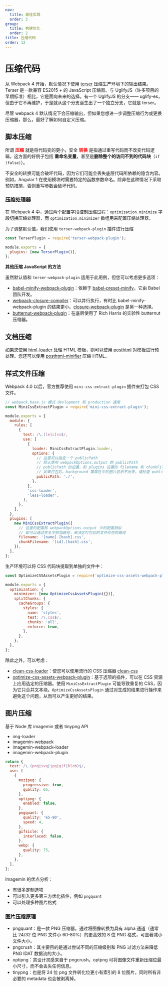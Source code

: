 ```yaml
---
nav:
  title: 最佳实践
  order: 3
group:
  title: 构建优化
  order: 2
title: 压缩代码
order: 13
---
```


# 压缩代码

从 Webpack 4 开始，默认情况下使用 [terser](https://www.npmjs.com/package/terser) 压缩生产环境下的输出结果。Terser 是一款兼容 ES2015 + 的 JavaScript 压缩器。与 UglifyJS（许多项目的早期标准）相比，它是面向未来的选择。有一个 UglifyJS 的分支—— uglify-es，但由于它不再维护，于是就从这个分支诞生出了一个独立分支，它就是 terser。

尽管 webpack 4 默认情况下会压缩输出，但如果您想进一步调整压缩行为或更换压缩器，那么，最好了解如何自定义压缩。

## 脚本压缩

所谓 <strong style="color: red">压缩</strong> 就是将代码变的更小，安全 <strong style="color: red">转换</strong> 是指通过重写代码而不改变代码逻辑。这方面的好例子包括 **重命名变量**，甚至是**删除整个的访问不到的代码块**（`if (false)`）。

不安全的转换可能会破坏代码，因为它们可能会丢失底层代码所依赖的隐含内容。例如，Angular 1 在使用模块时需要特定的函数参数命名。除非在这种情况下采取预防措施，否则重写参数会破坏代码。

### 压缩处理器

在 Webpack 4 中，通过两个配置字段控制压缩过程：`optimization.minimize` 字段切换压缩处理器，而 `optimization.minimizer` 数组用来配置压缩处理器。

为了调整默认值，我们使用 `terser-webpack-plugin` 插件进行压缩

```js
const TerserPlugin = require('terser-webpack-plugin');

module.exports = {
  plugins: [new TerserPlugin()],
};
```

**其他压缩 JavaScript 的方法**

虽然默认值和 `terser-webpack-plugin` 适用于此用例，但您可以考虑更多选项：

- [babel-minify-webpack-plugin](https://www.npmjs.com/package/babel-minify-webpack-plugin)：依赖于 [babel-preset-minify](https://www.npmjs.com/package/babel-preset-minify)，它由 Babel 团队开发。
- [webpack-closure-compiler](https://www.npmjs.com/package/webpack-closure-compiler)：可以并行执行，有时比 babel-minify-webpack-plugin 的结果更小。[closure-webpack-plugin](https://www.npmjs.com/package/closure-webpack-plugin) 是另一种选择。
- [butternut-webpack-plugin](https://www.npmjs.com/package/butternut-webpack-plugin)：在底层使用了 Rich Harris 的实验性 butternut 压缩器。

## 文档压缩

如果您使用 [html-loader](https://www.npmjs.com/package/html-loader) 处理 HTML 模板，则可以使用 [posthtml](https://www.npmjs.com/package/posthtml) 对模板进行预处理。您还可以使用 [posthtml-minifier](https://www.npmjs.com/package/posthtml-minifier) 压缩 HTML。

## 样式文件压缩

Webpack 4.0 以后，官方推荐使用 `mini-css-extract-plugin` 插件来打包 CSS 文件。

```js
// webpack.base.js 模式 devlopment 和 production 通用
const MiniCssExtractPlugin = require('mini-css-extract-plugin');

module.exports = {
  module: {
    rules: [
      {
        test: /\.(le|c)ss$/,
        use: [
          {
            loader: MiniCssExtractPlugin.loader,
            options: {
              // 这里可以指定一个 publicPath
              // 默认使用 webpackOptions.output 的 publicPath
              // publicPath 的设置，和 plugins 设置的 filename 和 chunkFilename 的名字有关
              // 如果打包后，background 等属性中的图片显示不出来，请检查 publicPath 的配置是否有误
              publicPath: './',
            },
          },
          'css-loader',
          'less-loader',
        ],
      },
    ],
  },
  plugins: [
    new MiniCssExtractPlugin({
      // 这里的配置和 webpackOptions.output 中的配置相似
      // 即可以通过在名字前加路径，来决定打包后的文件存在的路径
      filename: '[name].[hash].css',
      chunkFilename: '[id].[hash].css',
    }),
  ],
};
```

生产环境可以将 CSS 代码块提取到单独的文件中：

```js
const OptimizeCSSAssetsPlugin = require('optimize-css-assets-webpack-plugin');

module.exports = {
  optimization: {
    minimizer: [new OptimizeCssAssetsPlugin({})],
    splitChunks: {
      cacheGroups: {
        styles: {
          name: 'styles',
          test: /\.css$/,
          chunks: 'all',
          enforce: true,
        },
      },
    },
  },
};
```

除此之外，可以考虑：

- [clean-css-loader](https://www.npmjs.com/package/clean-css-loader)：使您可以使用流行的 CSS 压缩器 [clean-css](https://www.npmjs.com/package/clean-css)
- [optimize-css-assets-webpack-plugin](https://www.npmjs.com/package/optimize-css-assets-webpack-plugin)：基于选项的插件，可以在 CSS 资源上应用选定的压缩器。使用 `MiniCssExtractPlugin` 可能导致重复的 CSS，因为它只合并文本块。`OptimizeCssAssetsPlugin` 通过对生成的结果进行操作来避免这个问题，从而可以产生更好的结果。

## 图片压缩

基于 Node 库 imagemin 或者 tinypng API

- img-loader
- imagemin-webpack
- imagemin-webpack-loader
- imagemin-webpack-plugin

```js
return {
  test: /\.(png|svg|jpg|gif|blob)$/,
  use: [
    {
      mozjpeg: {
        progressive: true,
        quality: 65,
      },
      optipng: {
        enabled: false,
      },
      pngquant: {
        quality: '65-90',
        speed: 4,
      },
      gifsicle: {
        interlaced: false,
      },
      webp: {
        quality: 75,
      },
    },
  ],
};
```

Imagemin 的优点分析：

- 有很多定制选项
- 可以引入更多第三方优化插件，例如 `pngquant`
- 可以处理多种图片格式

### 图片压缩原理

- pngquant：是一款 PNG 压缩器，通过将图像转换为具有 alpha 通道（通常比 24/32 位 PNG 文件小 60-80%）的更高效的 8 位 PNG 格式，可显著减小文件大小。
- pngcrush：其主要目的是通过尝试不同的压缩级别和 PNG 过滤方法来降低 PNG IDAT 数据流的大小。
- optipng：其设计灵感来自于 pngcrush。optpng 可将图像文件重新压缩位最小尺寸，而不会丢失任何信息。
- tinypng：也是将 24 位 png 文件转化位更小有索引的 8 位图片，同时所有非必要的 metadata 也会被剥离掉。
